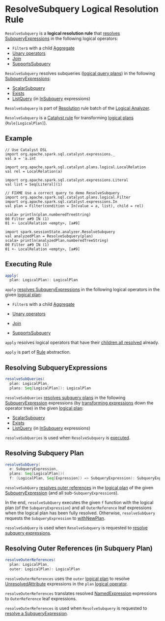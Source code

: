 # ResolveSubquery Logical Resolution Rule

`ResolveSubquery` is a **logical resolution rule** that [resolves SubqueryExpressions](#apply) in the following logical operators:

* `Filter`s with a child [Aggregate](../logical-operators/Aggregate.md)
* [Unary operators](../logical-operators/LogicalPlan.md#UnaryNode)
* [Join](../logical-operators/Join.md)
* [SupportsSubquery](../logical-operators/SupportsSubquery.md)

`ResolveSubquery` resolves subqueries ([logical query plans](../logical-operators/LogicalPlan.md)) in the following [SubqueryExpressions](../expressions/SubqueryExpression.md):

* [ScalarSubquery](../expressions/ExecSubqueryExpression-ScalarSubquery.md)
* [Exists](../expressions/Exists.md)
* [ListQuery](../expressions/ListQuery.md) (in [InSubquery](../expressions/InSubquery.md) expressions)

`ResolveSubquery` is part of [Resolution](../Analyzer.md#Resolution) rule batch of the [Logical Analyzer](../Analyzer.md).

`ResolveSubquery` is a [Catalyst rule](../catalyst/Rule.md) for transforming [logical plans](../logical-operators/LogicalPlan.md) (`Rule[LogicalPlan]`).

## Example

```text
// Use Catalyst DSL
import org.apache.spark.sql.catalyst.expressions._
val a = 'a.int

import org.apache.spark.sql.catalyst.plans.logical.LocalRelation
val rel = LocalRelation(a)

import org.apache.spark.sql.catalyst.expressions.Literal
val list = Seq[Literal](1)

// FIXME Use a correct query to demo ResolveSubquery
import org.apache.spark.sql.catalyst.plans.logical.Filter
import org.apache.spark.sql.catalyst.expressions.In
val plan = Filter(condition = In(value = a, list), child = rel)

scala> println(plan.numberedTreeString)
00 Filter a#9 IN (1)
01 +- LocalRelation <empty>, [a#9]

import spark.sessionState.analyzer.ResolveSubquery
val analyzedPlan = ResolveSubquery(plan)
scala> println(analyzedPlan.numberedTreeString)
00 Filter a#9 IN (1)
01 +- LocalRelation <empty>, [a#9]
```

## <span id="apply"> Executing Rule

```scala
apply(
  plan: LogicalPlan): LogicalPlan
```

`apply` [resolves SubqueryExpressions](#resolveSubQueries) in the following logical operators in the given [logical plan](../logical-operators/LogicalPlan.md):

* `Filter`s with a child [Aggregate](../logical-operators/Aggregate.md)

* [Unary operators](../logical-operators/LogicalPlan.md#UnaryNode)

* [Join](../logical-operators/Join.md)

* [SupportsSubquery](../logical-operators/SupportsSubquery.md)

`apply` resolves logical operators that have their [children all resolved](../logical-operators/LogicalPlan.md#childrenResolved) already.

`apply` is part of [Rule](../catalyst/Rule.md#apply) abstraction.

## <span id="resolveSubQueries"> Resolving SubqueryExpressions

```scala
resolveSubQueries(
  plan: LogicalPlan,
  plans: Seq[LogicalPlan]): LogicalPlan
```

`resolveSubQueries` [resolves subquery plans](#resolveSubQuery) in the following [SubqueryExpression](../expressions/SubqueryExpression.md) expressions (by [transforming expressions](../catalyst/QueryPlan.md#transformExpressions) down the operator tree) in the given [logical plan](../logical-operators/LogicalPlan.md):

* [ScalarSubquery](../expressions/ExecSubqueryExpression-ScalarSubquery.md)
* [Exists](../expressions/Exists.md)
* [ListQuery](../expressions/ListQuery.md) (in [InSubquery](../expressions/InSubquery.md) expressions)

`resolveSubQueries` is used when `ResolveSubquery` is [executed](#apply).

## <span id="resolveSubQuery"> Resolving Subquery Plan

```scala
resolveSubQuery(
  e: SubqueryExpression,
  plans: Seq[LogicalPlan])(
  f: (LogicalPlan, Seq[Expression]) => SubqueryExpression): SubqueryExpression
```

`resolveSubQuery` [resolves outer references](#resolveOuterReferences) in the [logical plan](../expressions/SubqueryExpression.md#plan) of the given [SubqueryExpression](../expressions/SubqueryExpression.md) (and all sub-`SubqueryExpression`s).

In the end, `resolveSubQuery` executes the given `f` function with the logical plan (of the `SubqueryExpression`) and all `OuterReference` leaf expressions when the logical plan has been fully resolved. Otherwise, `resolveSubQuery` requests the `SubqueryExpression` to [withNewPlan](../expressions/SubqueryExpression.md#withNewPlan).

`resolveSubQuery` is used when `ResolveSubquery` is requested to [resolve subquery expressions](#resolveSubQueries).

## <span id="resolveOuterReferences"> Resolving Outer References (in Subquery Plan)

```scala
resolveOuterReferences(
  plan: LogicalPlan,
  outer: LogicalPlan): LogicalPlan
```

`resolveOuterReferences` uses the `outer` [logical plan](../logical-operators/LogicalPlan.md) to resolve [UnresolvedAttribute](../expressions/UnresolvedAttribute.md) expressions in the `plan` [logical operator](../logical-operators/LogicalPlan.md).

`resolveOuterReferences` translates resolved [NamedExpression](../expressions/NamedExpression.md) expressions to `OuterReference` leaf expressions.

`resolveOuterReferences` is used when `ResolveSubquery` is requested to [resolve a SubqueryExpression](#resolveSubQuery).
